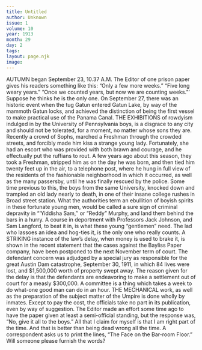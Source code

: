 ```yaml
---
title: Untitled
author: Unknown
issue: 1
volume: 10
year: 1913
month: 29
day: 2
tags:
layout: page.njk
image:
---
```

AUTUMN began September 23, 10.37 A.M.    The Editor of one prison paper gives his readers something like this: “Only a few more weeks.” “Five long weary years.” “Once we counted years, but now we are counting weeks.”’ Suppose he thinks he is the only one. On September 27, there was an historic event when the tug Gatun entered Gatun Lake, by way of the mammoth Gatun locks, and achieved the distinction of being the first vessel to make practical use of the Panama Canal.    THE EXHIBITIONS of rowdyism indulged in by the University of Pennsylvania boys, is a disgrace to any city and should not be tolerated, for a moment, no matter whose sons they are. Recently a crowd of Sophs, marched a Freshman through the crowded streets, and forcibly made him kiss a strange young lady. Fortunately, she had an escort who was provided with both brawn and courage, and he effectually put the ruffians to rout. A few years ago about this season, they took a Freshman, stripped him as on the day he was born, and then tied him twenty feet up in the air, to a telephone post, where he hung in full view of the residents of the fashionable neighborhood in which it occurred, as well as the many passersby, until he was finally rescued by the police.    Some time previous to this, the boys from the same University, knocked down and trampled an old lady nearly to death, in one of their insane college rushes in Broad street station.    What the authorities term an ebullition of boyish spirits in these fortunate young men, would be called a sure sign of criminal depravity in “‘Yiddisha Sam,’’ or “Reddy” Murphy, and land them behind the bars in a hurry.    A course in deportment with Professors Jack Johnson, and Sam Langford, to beat it in, is what these young “gentlemen” need.    The lad who lassoes an idea and hog-ties it, is the only one who really counts.    A STRIKING instance of the law’s delay, when money is used to brake it, is shown in the recent statement that the cases against the Bayliss Paper company, have been postponed to the next November term of court. The defendant concern was adjudged by a special jury as responsible for the great Austin Dam catastrophe, September 30, 1911, in which 84 lives were lost, and $1,500,000 worth of property swept away. The reason given for the delay is that the defendants are endeavoring to make a settlement out of court for a measly $300,000. A committee is a thing which takes a week to do what-one good man can do in an hour.    THE MECHANICAL work, as well as the preparation of the subject matter of the Umpire is done wholly by inmates. Except to pay the cost, the officials take no part in its publication, even by way of suggestion. The Editor made an effort some time ago to have the paper given at least a semi-official standing, but the response was, “No, give it all to the boys.” All that I claim for myself is that I am right part of the time. And that is better than being dead wrong all the time. A correspondent asks us to print the lines, “The Face on the Bar-room Floor.” Will someone please furnish the words?    
